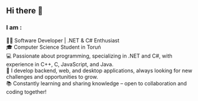 ## Hi there 👋

### I am :
👨‍💻 Software Developer | .NET & C# Enthusiast   
🎓 Computer Science Student in Toruń  
💻 Passionate about programming, specializing in .NET and C#, with experience in C++, C, JavaScript, and Java.  
🚀 I develop backend, web, and desktop applications, always looking for new challenges and opportunities to grow.  
📚 Constantly learning and sharing knowledge – open to collaboration and coding together!  

<!--
**Trzykropki33/Trzykropki33** is a ✨ _special_ ✨ repository because its `README.md` (this file) appears on your GitHub profile.

Here are some ideas to get you started:

- 🔭 I’m currently working on ...
- 🌱 I’m currently learning ...
- 👯 I’m looking to collaborate on ...
- 🤔 I’m looking for help with ...
- 💬 Ask me about ...
- 📫 How to reach me: ...
- 😄 Pronouns: ...
- ⚡ Fun fact: ...
-->

